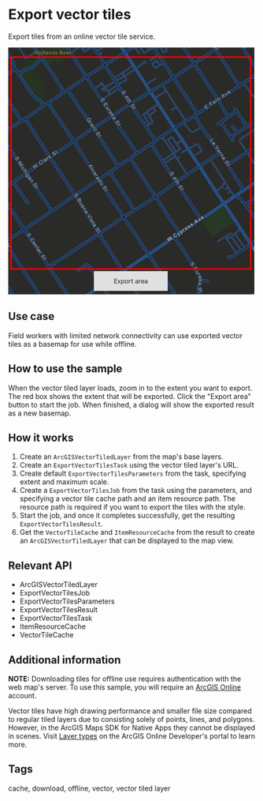 # Export vector tiles

Export tiles from an online vector tile service.

![](screenshot.png)

## Use case

Field workers with limited network connectivity can use exported vector tiles as a basemap for use while offline.

## How to use the sample

When the vector tiled layer loads, zoom in to the extent you want to export. The red box shows the extent that will be exported. Click the "Export area" button to start the job. When finished, a dialog will show the exported result as a new basemap.

## How it works

1. Create an `ArcGISVectorTiledLayer` from the map's base layers.
2. Create an `ExportVectorTilesTask` using the vector tiled layer's URL.
3. Create default `ExportVectorTilesParameters` from the task, specifying extent and maximum scale.
4. Create a `ExportVectorTilesJob` from the task using the parameters, and specifying a vector tile cache path and an item resource path. The resource path is required if you want to export the tiles with the style.
5. Start the job, and once it completes successfully, get the resulting `ExportVectorTilesResult`.
6. Get the `VectorTileCache` and `ItemResourceCache` from the result to create an `ArcGISVectorTiledLayer` that can be displayed to the map view.

## Relevant API

* ArcGISVectorTiledLayer
* ExportVectorTilesJob
* ExportVectorTilesParameters
* ExportVectorTilesResult
* ExportVectorTilesTask
* ItemResourceCache
* VectorTileCache

## Additional information

**NOTE:** Downloading tiles for offline use requires authentication with the web map's server. To use this sample, you will require an [ArcGIS Online](https://www.arcgis.com/) account.

Vector tiles have high drawing performance and smaller file size compared to regular tiled layers due to consisting solely of points, lines, and polygons. However, in the ArcGIS Maps SDK for Native Apps they cannot be displayed in scenes. Visit [Layer types](https://developers.arcgis.com/qt/layers/layer-types/) on the ArcGIS Online Developer's portal to learn more.

## Tags

cache, download, offline, vector, vector tiled layer

